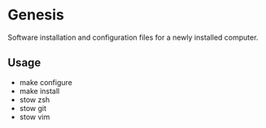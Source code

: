 Genesis
=======

Software installation and configuration files for a newly installed computer.

Usage
--------------
* make configure
* make install
* stow zsh
* stow git
* stow vim
